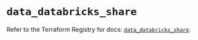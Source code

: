 # `data_databricks_share`

Refer to the Terraform Registry for docs: [`data_databricks_share`](https://registry.terraform.io/providers/databricks/databricks/1.96.0/docs/data-sources/share).
